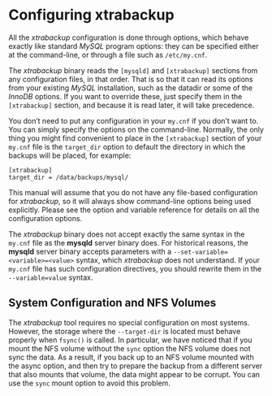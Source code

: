 # Configuring xtrabackup

All the *xtrabackup* configuration is done through options, which behave
exactly like standard *MySQL* program options: they can be specified either at
the command-line, or through a file such as `/etc/my.cnf`.

The *xtrabackup* binary reads the `[mysqld]` and `[xtrabackup]` sections
from any configuration files, in that order. That is so that it can read its
options from your existing *MySQL* installation, such as the datadir or
some of the *InnoDB* options. If you want to override these, just specify them
in the `[xtrabackup]` section, and because it is read later, it will take
precedence.

You don’t need to put any configuration in your `my.cnf` if you don’t
want to. You can simply specify the options on the command-line. Normally, the
only thing you might find convenient to place in the `[xtrabackup]` section
of your `my.cnf` file is the `target_dir` option to default the
directory in which the backups will be placed, for example:

``` text
[xtrabackup]
target_dir = /data/backups/mysql/
```

This manual will assume that you do not have any file-based configuration for
*xtrabackup*, so it will always show command-line options being used
explicitly. Please see the option and variable reference for details on all the configuration options.

The *xtrabackup* binary does not accept exactly the same syntax in the
`my.cnf` file as the **mysqld** server binary does. For historical
reasons, the **mysqld** server binary accepts parameters with a
`--set-variable=<variable>=<value>` syntax, which *xtrabackup* does not
understand. If your `my.cnf` file has such configuration directives, you
should rewrite them in the `--variable=value` syntax.

## System Configuration and NFS Volumes

The *xtrabackup* tool requires no special configuration on most systems.
However, the storage where the `--target-dir` is located
must behave properly when `fsync()` is called. In particular, we have noticed
that if you mount the NFS volume without the `sync` option the NFS 
volume does not sync the data. As a result, if you back up to an NFS 
volume mounted with the async
option, and then try to prepare the backup from a different server that also
mounts that volume, the data might appear to be corrupt. You can use the
`sync` mount option to avoid this problem.
